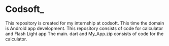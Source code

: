 # Codsoft_
This repository is created for my internship at codsoft. This time the domain is Android app development. This repository consists of code for calculator and Flash Light app
The main. dart and My_App.zip consists of code for the calculator.
